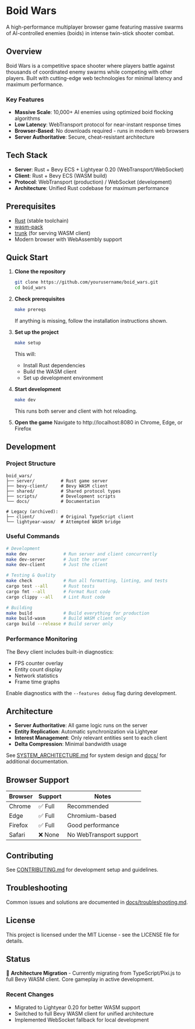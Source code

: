 # Boid Wars

A high-performance multiplayer browser game featuring massive swarms of AI-controlled enemies (boids) in intense twin-stick shooter combat.

## Overview

Boid Wars is a competitive space shooter where players battle against thousands of coordinated enemy swarms while competing with other players. Built with cutting-edge web technologies for minimal latency and maximum performance.

### Key Features
- **Massive Scale**: 10,000+ AI enemies using optimized boid flocking algorithms
- **Low Latency**: WebTransport protocol for near-instant response times
- **Browser-Based**: No downloads required - runs in modern web browsers
- **Server Authoritative**: Secure, cheat-resistant architecture

## Tech Stack

- **Server**: Rust + Bevy ECS + Lightyear 0.20 (WebTransport/WebSocket)
- **Client**: Rust + Bevy ECS (WASM build)
- **Protocol**: WebTransport (production) / WebSocket (development)
- **Architecture**: Unified Rust codebase for maximum performance

## Prerequisites

- [Rust](https://rustup.rs/) (stable toolchain)
- [wasm-pack](https://rustwasm.github.io/wasm-pack/)
- [trunk](https://trunkrs.dev/) (for serving WASM client)
- Modern browser with WebAssembly support

## Quick Start

1. **Clone the repository**
   ```bash
   git clone https://github.com/yourusername/boid_wars.git
   cd boid_wars
   ```

2. **Check prerequisites**
   ```bash
   make prereqs
   ```
   
   If anything is missing, follow the installation instructions shown.

3. **Set up the project**
   ```bash
   make setup
   ```
   
   This will:
   - Install Rust dependencies
   - Build the WASM client
   - Set up development environment

4. **Start development**
   ```bash
   make dev
   ```
   
   This runs both server and client with hot reloading.

5. **Open the game**
   Navigate to http://localhost:8080 in Chrome, Edge, or Firefox

## Development

### Project Structure
```
boid_wars/
├── server/          # Rust game server
├── bevy-client/     # Bevy WASM client
├── shared/          # Shared protocol types
├── scripts/         # Development scripts
└── docs/            # Documentation

# Legacy (archived):
├── client/          # Original TypeScript client
└── lightyear-wasm/  # Attempted WASM bridge
```

### Useful Commands

```bash
# Development
make dev              # Run server and client concurrently
make dev-server       # Just the server
make dev-client       # Just the client

# Testing & Quality
make check            # Run all formatting, linting, and tests
cargo test --all      # Rust tests
cargo fmt --all       # Format Rust code
cargo clippy --all    # Lint Rust code

# Building
make build            # Build everything for production
make build-wasm       # Build WASM client only
cargo build --release # Build server only
```

### Performance Monitoring

The Bevy client includes built-in diagnostics:
- FPS counter overlay
- Entity count display
- Network statistics
- Frame time graphs

Enable diagnostics with the `--features debug` flag during development.

## Architecture

- **Server Authoritative**: All game logic runs on the server
- **Entity Replication**: Automatic synchronization via Lightyear
- **Interest Management**: Only relevant entities sent to each client
- **Delta Compression**: Minimal bandwidth usage

See [SYSTEM_ARCHITECTURE.md](SYSTEM_ARCHITECTURE.md) for system design and [docs/](docs/) for additional documentation.

## Browser Support

| Browser | Support | Notes |
|---------|---------|-------|
| Chrome | ✅ Full | Recommended |
| Edge | ✅ Full | Chromium-based |
| Firefox | ✅ Full | Good performance |
| Safari | ❌ None | No WebTransport support |

## Contributing

See [CONTRIBUTING.md](CONTRIBUTING.md) for development setup and guidelines.

## Troubleshooting

Common issues and solutions are documented in [docs/troubleshooting.md](docs/troubleshooting.md).

## License

This project is licensed under the MIT License - see the LICENSE file for details.

## Status

🚧 **Architecture Migration** - Currently migrating from TypeScript/Pixi.js to full Bevy WASM client. Core gameplay in active development.

### Recent Changes
- Migrated to Lightyear 0.20 for better WASM support
- Switched to full Bevy WASM client for unified architecture
- Implemented WebSocket fallback for local development